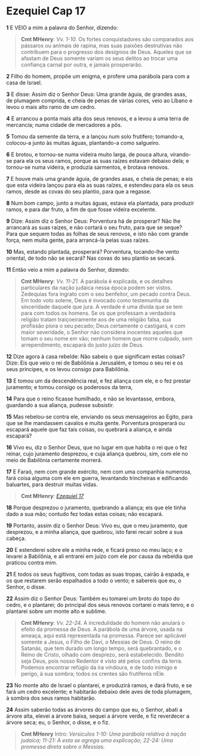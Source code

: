 # Ezequiel Cap 17

**1** 	E VEIO a mim a palavra do Senhor, dizendo:

> **Cmt MHenry**: *Vv. 1-10.* Os fortes conquistadores são comparados aos pássaros ou animais de rapina, mas suas paixões destrutivas não contribuem para o progresso dos desígnios de Deus. Aqueles que se afastam de Deus somente variam os seus delitos ao trocar uma confiança carnal por outra, e jamais prosperarão.

**2** 	Filho do homem, propõe um enigma, e profere uma parábola para com a casa de Israel.

**3** 	E disse: Assim diz o Senhor Deus: Uma grande águia, de grandes asas, de plumagem comprida, e cheia de penas de várias cores, veio ao Líbano e levou o mais alto ramo de um cedro.

**4** 	E arrancou a ponta mais alta dos seus renovos, e a levou a uma terra de mercancia; numa cidade de mercadores a pôs.

**5** 	Tomou da semente da terra, e a lançou num solo frutífero; tomando-a, colocou-a junto às muitas águas, plantando-a como salgueiro.

**6** 	E brotou, e tornou-se numa videira muito larga, de pouca altura, virando-se para ela os seus ramos, porque as suas raízes estavam debaixo dela; e tornou-se numa videira, e produzia sarmentos, e brotava renovos.

**7** 	E houve mais uma grande águia, de grandes asas, e cheia de penas; e eis que esta videira lançou para ela as suas raízes, e estendeu para ela os seus ramos, desde as covas do seu plantio, para que a regasse.

**8** 	Num bom campo, junto a muitas águas, estava ela plantada, para produzir ramos, e para dar fruto, a fim de que fosse videira excelente.

**9** 	Dize: Assim diz o Senhor Deus: Porventura há de prosperar? Não lhe arrancará as suas raízes, e não cortará o seu fruto, para que se seque? Para que sequem todas as folhas de seus renovos, e isto não com grande força, nem muita gente, para arrancá-la pelas suas raízes.

**10** 	Mas, estando plantada, prosperará? Porventura, tocando-lhe vento oriental, de todo não se secará? Nas covas do seu plantio se secará.

**11** 	Então veio a mim a palavra do Senhor, dizendo:

> **Cmt MHenry**: *Vv. 11-21.* A parábola é explicada, e os detalhes particulares da nação judaica nessa época podem ser vistos. Zedequias fora ingrato com o seu benfeitor, um pecado contra Deus. Em todo voto solene, Deus é invocado como testemunha da sinceridade daquele que jura. A verdade é uma dívida que se tem para com todos os homens. Se os que professam a verdadeira religião tratam traiçoeiramente aos de uma religião falsa, sua profissão piora o seu pecado; Deus certamente o castigará, e com maior severidade, o Senhor não considera inocentes aqueles que tomam o seu nome em vão; nenhum homem que morre culpado, sem arrependimento, escapará do justo juízo de Deus.

**12** 	Dize agora à casa rebelde: Não sabeis o que significam estas coisas? Dize: Eis que veio o rei de Babilônia a Jerusalém, e tomou o seu rei e os seus príncipes, e os levou consigo para Babilônia.

**13** 	E tomou um da descendência real, e fez aliança com ele, e o fez prestar juramento; e tomou consigo os poderosos da terra,

**14** 	Para que o reino ficasse humilhado, e não se levantasse, embora, guardando a sua aliança, pudesse subsistir.

**15** 	Mas rebelou-se contra ele, enviando os seus mensageiros ao Egito, para que se lhe mandassem cavalos e muita gente. Porventura prosperará ou escapará aquele que faz tais coisas, ou quebrará a aliança, e ainda escapará?

**16** 	Vivo eu, diz o Senhor Deus, que no lugar em que habita o rei que o fez reinar, cujo juramento desprezou, e cuja aliança quebrou, sim, com ele no meio de Babilônia certamente morrerá.

**17** 	E Faraó, nem com grande exército, nem com uma companhia numerosa, fará coisa alguma com ele em guerra, levantando trincheiras e edificando baluartes, para destruir muitas vidas.

> **Cmt MHenry**: *[Ezequiel 17](../26A-Ez/17.md#0)*

**18** 	Porque desprezou o juramento, quebrando a aliança; eis que ele tinha dado a sua mão; contudo fez todas estas coisas; não escapará.

**19** 	Portanto, assim diz o Senhor Deus: Vivo eu, que o meu juramento, que desprezou, e a minha aliança, que quebrou, isto farei recair sobre a sua cabeça.

**20** 	E estenderei sobre ele a minha rede, e ficará preso no meu laço; e o levarei a Babilônia, e ali entrarei em juízo com ele por causa da rebeldia que praticou contra mim.

**21** 	E todos os seus fugitivos, com todas as suas tropas, cairão à espada, e os que restarem serão espalhados a todo o vento; e sabereis que eu, o Senhor, o disse.

**22** 	Assim diz o Senhor Deus: Também eu tomarei um broto do topo do cedro, e o plantarei; do principal dos seus renovos cortarei o mais tenro, e o plantarei sobre um monte alto e sublime.

> **Cmt MHenry**: *Vv. 22-24.* A incredulidade do homem não anulará o efeito da promessa de Deus. A parábola de uma árvore, usada na ameaça, aqui está representada na promessa. Parece ser aplicável somente a Jesus, o Filho de Davi, o Messias de Deus. O reino de Satanás, que tem durado um longo tempo, será quebrantado, e o Reino de Cristo, olhado com desprezo, será estabelecido. Bendito seja Deus, pois nosso Redentor é visto até pelos confins da terra. Podemos encontrar refúgio da ira vindoura, e de todo inimigo e perigo, à sua sombra; todos os crentes são frutíferos nEle.

**23** 	No monte alto de Israel o plantarei, e produzirá ramos, e dará fruto, e se fará um cedro excelente; e habitarão debaixo dele aves de toda plumagem, à sombra dos seus ramos habitarão.

**24** 	Assim saberão todas as árvores do campo que eu, o Senhor, abati a árvore alta, elevei a árvore baixa, sequei a árvore verde, e fiz reverdecer a árvore seca; eu, o Senhor, o disse, e o fiz.


> **Cmt MHenry** Intro: *Versículos 1-10: Uma parábola relativa à nação judaica; 11-21: A esta se agrega uma explicação; 22-24: Uma promessa direta sobre o Messias.*